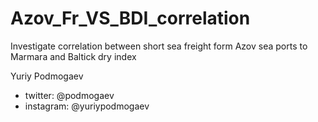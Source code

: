 # Azov_Fr_VS_BDI_correlation
Investigate correlation between short sea freight form Azov sea ports to Marmara and Baltick dry index

Yuriy Podmogaev

- twitter: @podmogaev
- instagram: @yuriypodmogaev
